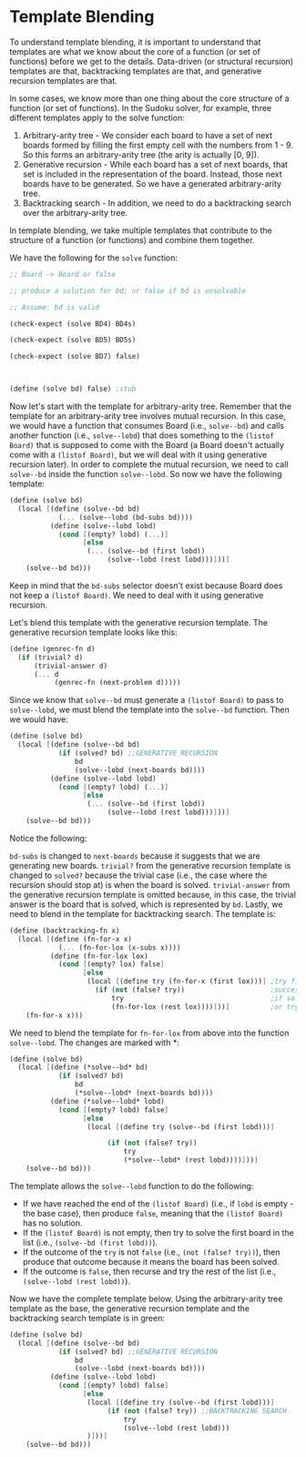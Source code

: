 # Template Blending

To understand template blending, it is important to understand that templates are what we know about the core of a function (or set of functions) before we get to the details. Data-driven (or structural recursion) templates are that, backtracking templates are that, and generative recursion templates are that.

In some cases, we know more than one thing about the core structure of a function (or set of functions). In the Sudoku solver, for example, three different templates apply to the solve function:

1. Arbitrary-arity tree - We consider each board to have a set of next boards formed by filling the first empty cell with the numbers from 1 - 9. So this forms an arbitrary-arity tree (the arity is actually [0, 9]).
2. Generative recursion - While each board has a set of next boards, that set is included in the representation of the board. Instead, those next boards have to be generated. So we have a generated arbitrary-arity tree.
3. Backtracking search - In addition, we need to do a backtracking search over the arbitrary-arity tree.

In template blending, we take multiple templates that contribute to the structure of a function (or functions) and combine them together.

We have the following for the `solve` function:

```scheme
;; Board -> Board or false

;; produce a solution for bd; or false if bd is unsolvable

;; Assume: bd is valid

(check-expect (solve BD4) BD4s)

(check-expect (solve BD5) BD5s)

(check-expect (solve BD7) false)



(define (solve bd) false) ;stub
```

Now let's start with the template for arbitrary-arity tree. Remember that the template for an arbitrary-arity tree involves mutual recursion. In this case, we would have a function that consumes Board (i.e., `solve--bd`) and calls another function (i.e., `solve--lobd`) that does something to the `(listof Board)` that is supposed to come with the Board (a Board doesn't actually come with a `(listof Board)`, but we will deal with it using generative recursion later). In order to complete the mutual recursion, we need to call `solve--bd` inside the function `solve--lobd`. So now we have the following template:

```scheme
(define (solve bd)
  (local [(define (solve--bd bd)
            (... (solve--lobd (bd-subs bd))))
          (define (solve--lobd lobd)
            (cond [(empty? lobd) (...)]
                  [else
                   (... (solve--bd (first lobd))
                        (solve--lobd (rest lobd)))]))]
    (solve--bd bd)))
```

Keep in mind that the `bd-subs` selector doesn't exist because Board does not keep a `(listof Board)`. We need to deal with it using generative recursion.

Let's blend this template with the generative recursion template. The generative recursion template looks like this:

```scheme
(define (genrec-fn d)
  (if (trivial? d)
      (trivial-answer d)
      (... d
           (genrec-fn (next-problem d)))))
```

Since we know that `solve--bd` must generate a `(listof Board)` to pass to `solve--lobd`, we must blend the template into the `solve--bd` function. Then we would have:

```scheme
(define (solve bd)
  (local [(define (solve--bd bd)
            (if (solved? bd) ;;GENERATIVE RECURSION
                bd
                (solve--lobd (next-boards bd))))
          (define (solve--lobd lobd)
            (cond [(empty? lobd) (...)]
                  [else
                   (... (solve--bd (first lobd))
                        (solve--lobd (rest lobd)))]))]
    (solve--bd bd)))
```

Notice the following:

`bd-subs` is changed to `next-boards` because it suggests that we are generating new boards.
`trivial?` from the generative recursion template is changed to `solved?` because the trivial case (i.e., the case where the recursion should stop at) is when the board is solved.
`trivial-answer` from the generative recursion template is omitted because, in this case, the trivial answer is the board that is solved, which is represented by `bd`.
Lastly, we need to blend in the template for backtracking search. The template is:

```scheme
(define (backtracking-fn x)
  (local [(define (fn-for-x x)
            (... (fn-for-lox (x-subs x))))
          (define (fn-for-lox lox)
            (cond [(empty? lox) false]
                  [else
                   (local [(define try (fn-for-x (first lox)))] ;try first child
                     (if (not (false? try))                     ;successful?
                         try                                    ;if so produce that
                         (fn-for-lox (rest lox))))]))]          ;or try rest of children
    (fn-for-x x)))
```

We need to blend the template for `fn-for-lox` from above into the function `solve--lobd`. The changes are marked with *:

```scheme
(define (solve bd)
  (local [(define (*solve--bd* bd)
            (if (solved? bd)
                bd
                (*solve--lobd* (next-boards bd))))
          (define (*solve--lobd* lobd)
            (cond [(empty? lobd) false]
                  [else
                   (local [(define try (solve--bd (first lobd)))]

                        (if (not (false? try))
                            try
                            (*solve--lobd* (rest lobd))))]))]
    (solve--bd bd)))
```

The template allows the `solve--lobd` function to do the following:

- If we have reached the end of the `(listof Board)` (i.e., if `lobd` is empty - the base case), then produce `false`, meaning that the `(listof Board)` has no solution.
- If the `(listof Board)` is not empty, then try to solve the first board in the list (i.e., `(solve--bd (first lobd))`).
- If the outcome of the `try` is not `false` (i.e., `(not (false? try))`), then produce that outcome because it means the board has been solved.
- If the outcome is `false`, then recurse and try the rest of the list (i.e., `(solve--lobd (rest lobd))`).

Now we have the complete template below. Using the arbitrary-arity tree template as the base, the generative recursion template and the backtracking search template is in green:

```scheme
(define (solve bd)
  (local [(define (solve--bd bd)
            (if (solved? bd) ;;GENERATIVE RECURSION
                bd
                (solve--lobd (next-boards bd))))
          (define (solve--lobd lobd)
            (cond [(empty? lobd) false]
                  [else
                   (local [(define try (solve--bd (first lobd)))]
                        (if (not (false? try)) ;;BACKTRACKING SEARCH
                            try
                            (solve--lobd (rest lobd)))
                   )]))]
    (solve--bd bd)))
```


               